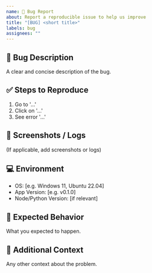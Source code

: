 ```yaml
---
name: 🐞 Bug Report
about: Report a reproducible issue to help us improve
title: "[BUG] <short title>"
labels: bug
assignees: ""
---
```


## 🐞 Bug Description

A clear and concise description of the bug.

## ✅ Steps to Reproduce

1. Go to '...'
2. Click on '...'
3. See error '...'

## 📸 Screenshots / Logs

(If applicable, add screenshots or logs)

## 💻 Environment

- OS: [e.g. Windows 11, Ubuntu 22.04]
- App Version: [e.g. v0.1.0]
- Node/Python Version: [if relevant]

## 🔧 Expected Behavior

What you expected to happen.

## 📌 Additional Context

Any other context about the problem.
